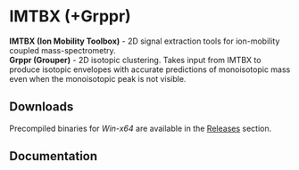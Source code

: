 # IMTBX (+Grppr)
**IMTBX (Ion Mobility Toolbox)** - 2D signal extraction tools for ion-mobility
coupled mass-spectrometry.  
**Grppr (Grouper)** - 2D isotopic clustering. Takes input from IMTBX to produce
isotopic envelopes with accurate predictions of monoisotopic mass even when
the monoisotopic peak is not visible.

## Downloads
Precompiled binaries for *Win-x64* are available in the
[Releases](https://github.com/chhh/IMTBX/releases/latest) section.

## Documentation
